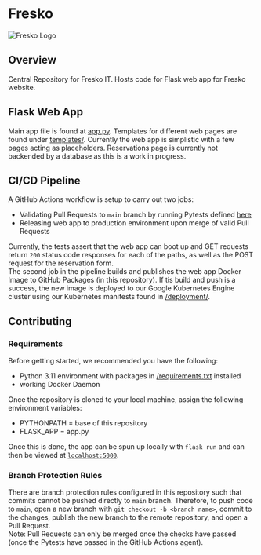 # Fresko 


![Fresko Logo](/docs/fresko.png)

## Overview
Central Repository for Fresko IT. Hosts code for Flask web app for Fresko website.

## Flask Web App
Main app file is found at [app.py](/app.py). Templates for different web pages are found under [templates/](/templates/). Currently the web app is simplistic with a few pages acting as placeholders. Reservations page is currently not backended by a database as this is a work in progress.

## CI/CD Pipeline
A GitHub Actions workflow is setup to carry out two jobs:
- Validating Pull Requests to `main` branch by running Pytests defined [here](/tests/test_boot.py)
- Releasing web app to production environment upon merge of valid Pull Requests

Currently, the tests assert that the web app can boot up and GET requests return `200` status code responses for each of the paths, as well as the POST request for the reservation form. <br>
The second job in the pipeline builds and publishes the web app Docker Image to GitHub Packages (in this repository). If tis build and push is a success, the new image is deployed to our Google Kubernetes Engine cluster using our Kubernetes manifests found in [/deployment/](/deployment/).

## Contributing
### Requirements
Before getting started, we recommended you have the following:
- Python 3.11 environment with packages in [/requirements.txt](/requirements.txt) installed
- working Docker Daemon

Once the repository is cloned to your local machine, assign the following environment variables:
- PYTHONPATH = base of this repository
- FLASK_APP = app.py

Once this is done, the app can be spun up locally with `flask run` and can then be viewed at [`localhost:5000`](http://localhost:5000).
### Branch Protection Rules
There are branch protection rules configured in this repository such that commits cannot be pushed directly to `main` branch. Therefore, to push code to `main`, open a new branch with `git checkout -b <branch name>`, commit to the changes, publish the new branch to the remote repository, and open a Pull Request.<br>
 Note: Pull Requests can only be merged once the checks have passed (once the Pytests have passed in the GitHub Actions agent).
